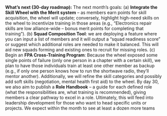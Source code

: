 **What’s next (30-day roadmap):** The next month’s goals: (a) **Integrate the Skill Wheel with the Merit system** – as members earn points for skill acquisition, the wheel will update; conversely, highlight high-need skills on the wheel to incentivize training in those areas (e.g., “Electronics repair skills are low alliance-wide – bonus merit points for completing that training”). (b) **Squad Composition Tool**: we are deploying a feature where you can input a list of members and it will output a “squad readiness score” or suggest which additional roles are needed to make it balanced. This will aid new squads forming and existing ones to recruit for missing roles. (c) Begin an **FPA Cross-Training Program**: Because the wheel exposed some single points of failure (only one person in a chapter with a certain skill), we plan to have those individuals train at least one other member as backup (e.g., if only one person knows how to run the shortwave radio, they’ll mentor another). Additionally, we will refine the skill categories and possibly add soft skills (negotiation, mental health first aid) to the wheel. By day 30, we also aim to publish a **Role Handbook** – a guide for each defined role (what the responsibilities are, what training is recommended), giving members a clear pathway to excel in a role. Ultimately, this will feed into leadership development for those who want to head specific units or projects. We expect within the month to see at least a dozen more teams